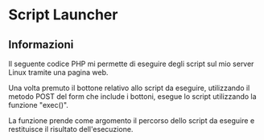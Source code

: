# Script Launcher
## Informazioni
Il seguente codice PHP mi permette di eseguire degli script sul mio server Linux tramite una pagina web.

Una volta premuto il bottone relativo allo script da eseguire, utilizzando il metodo POST del form che include i bottoni, esegue lo script utilizzando la funzione "exec()".

La funzione prende come argomento il percorso dello script da eseguire e restituisce il risultato dell'esecuzione.
